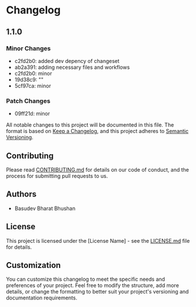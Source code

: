 # Changelog

## 1.1.0

### Minor Changes

- c2fd2b0: added dev depency of changeset
- ab2a391: adding necessary files and workflows
- c2fd2b0: minor
- 19d38c9: ""
- 5cf97ca: minor

### Patch Changes

- 09ff21d: minor

All notable changes to this project will be documented in this file. The format is based on [Keep a Changelog](https://keepachangelog.com/en/1.0.0/), and this project adheres to [Semantic Versioning](https://semver.org/spec/v2.0.0.html).

## Contributing

Please read [CONTRIBUTING.md](./contributing-template.md) for details on our code of conduct, and the process for submitting pull requests to us.

## Authors

- Basudev Bharat Bhushan

## License

This project is licensed under the [License Name] - see the [LICENSE.md](./license-template.md) file for details.

## Customization

You can customize this changelog to meet the specific needs and preferences of your project. Feel free to modify the structure, add more details, or change the formatting to better suit your project's versioning and documentation requirements.
